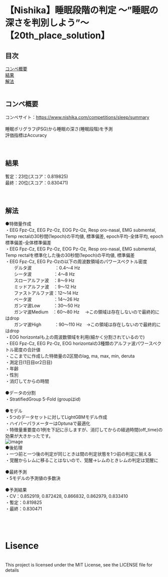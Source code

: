 # 【Nishika】睡眠段階の判定 〜”睡眠の深さを判別しよう”〜【20th_place_solution】

## 目次<br>
[コンペ概要](#コンペ概要)<br>
[結果](#結果)<br>
[解法](#解法)<br>
<br>
## コンペ概要<br>
コンペサイト：https://www.nishika.com/competitions/sleep/summary<br>
<br>
睡眠ポリグラフ(PSG)から睡眠の深さ(睡眠段階)を予測<br>
評価指標はAccuracy<br>
<br>
<br>
## 結果<br>
暫定：23位(スコア：0.819825)<br>
最終：20位(スコア：0.830471)<br>
<br>
<br>
## 解法<br>
●特徴量作成<br>
・EEG Fpz-Cz, EEG Pz-Oz, EOG Pz-Oz, Resp oro-nasal, EMG submental, Temp rectalの30秒間(1epoch)の平均値, 標準偏差, epoch平均-全体平均, epoch標準偏差-全体標準偏差<br>
・EEG Fpz-Cz, EEG Pz-Oz, EOG Pz-Oz, Resp oro-nasal, EMG submental, Temp rectalを標準化した後の30秒間(1epoch)の平均値, 標準偏差<br>
・EEG Fpz-Cz, EEG Pz-Ozの以下の周波数領域のパワースペクトル密度<br>
　　デルタ波 　　　　　：0.4～4 Hz<br>
　　シータ波　　　　　：4～8 Hz<br>
　　スローアルファ波　：8～9 Hz<br>
　　ミッドアルファ波　：9～12 Hz<br>
　　ファストアルファ波：12～14 Hz<br>
　　ベータ波　　　　　：14～26 Hz<br>
　　ガンマ波Low　　　：30～50 Hz<br>
　　ガンマ波Medium　：60～80 Hz　 →この領域は存在しないので最終的にはdrop<br>
　　ガンマ波High　　　：90～110 Hz　→この領域は存在しないので最終的にはdrop<br>
・EOG horizontalも上の周波数領域を利用(細かく分割されているので)<br>
・EEG Fpz-Cz, EEG Pz-Oz, EOG horizontalの3種類のアルファ波パワースペクトル密度の合計値<br>
・ここまでに作成した特徴量の2区間のlag, ma, max, min, deruta<br>
・測定日(1日目or2日目)<br>
・年齢<br>
・性別<br>
・消灯してからの時間<br>
<br>
●データの分割<br>
・StratifiedGroup 5-Fold (groupはid)<br>
<br>
●モデル<br>
・5つのデータセットに対してLightGBMモデル作成<br>
・ハイパーパラメーターはOptunaで最適化<br>
・特徴量重要度の1例を下記に示しますが、消灯してからの経過時間(off_time)の効果が大きかったです。<br>
![image](https://user-images.githubusercontent.com/118031932/213706911-f3662ea0-777d-402e-9163-1740cc49e737.png)
<br>
●後処理<br>
・一つ前と一つ後の判定が同じときは間の判定状態を1つ前の判定に揃える<br>
・覚醒からレムに移ることはないので、覚醒→レムのときレムの判定は覚醒に<br>
<br>
●最終予測<br>
・5モデルの予測値の多数決<br>
<br>
●予測結果<br>
・CV：0.852919, 0.872428, 0.866832, 0.862979, 0.833410 <br>
・暫定：0.819825<br>
・最終：0.830471<br>
<br>
<br>
<br>
# Lisence
<br>
This project is licensed under the MIT License, see the LICENSE file for details
